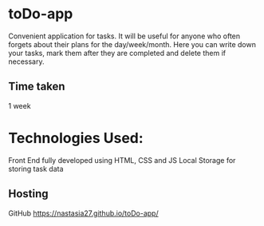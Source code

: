 # toDo-app
Convenient application for tasks. 
It will be useful for anyone who often forgets about their plans for the day/week/month. Here you can write down your tasks, mark them after they are completed and delete them if necessary.

## Time taken
1 week

# Technologies Used:
Front End fully developed using HTML, CSS and JS
Local Storage for storing task data

## Hosting
GitHub https://nastasia27.github.io/toDo-app/
